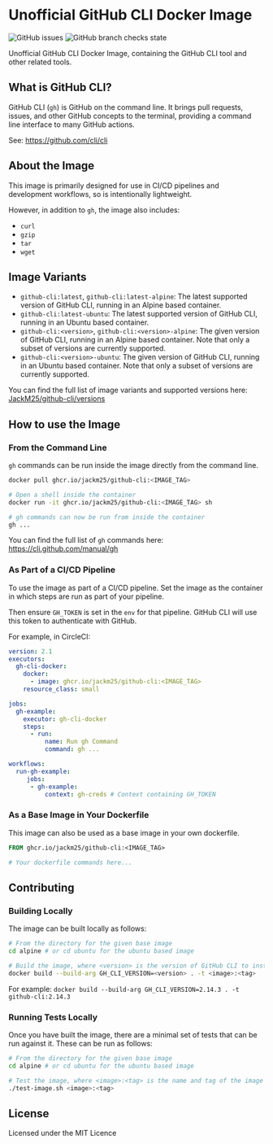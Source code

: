 # Unofficial GitHub CLI Docker Image

![GitHub issues](https://img.shields.io/github/issues-raw/jackm25/docker-github-cli)
![GitHub branch checks state](https://img.shields.io/github/checks-status/Jackm25/docker-github-cli/main)

Unofficial GitHub CLI Docker Image, containing the GitHub CLI tool and other related tools.

## What is GitHub CLI?

GitHub CLI (`gh`) is GitHub on the command line. It brings pull requests, issues, and other GitHub concepts to the terminal, providing a command line interface to many GitHub actions.

See: https://github.com/cli/cli

## About the Image
This image is primarily designed for use in CI/CD pipelines and development workflows, so is intentionally lightweight.

However, in addition to `gh`, the image also includes:
*  `curl`
*  `gzip`
*  `tar`
*  `wget`

## Image Variants

* `github-cli:latest`, `github-cli:latest-alpine`: The latest supported version of GitHub CLI, running in an Alpine based container.
* `github-cli:latest-ubuntu`: The latest supported version of GitHub CLI, running in an Ubuntu based container.
* `github-cli:<version>`, `github-cli:<version>-alpine`: The given version of GitHub CLI, running in an Alpine based container. Note that only a subset of versions are currently supported.
* `github-cli:<version>-ubuntu`: The given version of GitHub CLI, running in an Ubuntu based container. Note that only a subset of versions are currently supported.

You can find the full list of image variants and supported versions here: [JackM25/github-cli/versions](https://github.com/JackM25/docker-github-cli/pkgs/container/github-cli/versions)

## How to use the Image
### From the Command Line
`gh` commands can be run inside the image directly from the command line.

```bash
docker pull ghcr.io/jackm25/github-cli:<IMAGE_TAG>

# Open a shell inside the container
docker run -it ghcr.io/jackm25/github-cli:<IMAGE_TAG> sh

# gh commands can now be run from inside the container
gh ...
```

You can find the full list of `gh` commands here: https://cli.github.com/manual/gh 

### As Part of a CI/CD Pipeline
To use the image as part of a CI/CD pipeline. Set the image as the container in which steps are run as part of your pipeline.

Then ensure `GH_TOKEN` is set in the `env` for that pipeline. GitHub CLI will use this token to authenticate with GitHub.

For example, in CircleCI:
```yaml
version: 2.1
executors:
  gh-cli-docker:
    docker:
      - image: ghcr.io/jackm25/github-cli:<IMAGE_TAG>
    resource_class: small

jobs:
  gh-example:
    executor: gh-cli-docker
    steps:
      - run:
          name: Run gh Command
          command: gh ...

workflows:
  run-gh-example:
     jobs:
      - gh-example:
          context: gh-creds # Context containing GH_TOKEN
```

### As a Base Image in Your Dockerfile
This image can also be used as a base image in your own dockerfile.

```dockerfile
FROM ghcr.io/jackm25/github-cli:<IMAGE_TAG>

# Your dockerfile commands here...
```

## Contributing
### Building Locally
The image can be built locally as follows:
```bash
# From the directory for the given base image
cd alpine # or cd ubuntu for the ubuntu based image

# Build the image, where <version> is the version of GitHub CLI to install
docker build --build-arg GH_CLI_VERSION=<version> . -t <image>:<tag>
```
For example: `docker build --build-arg GH_CLI_VERSION=2.14.3 . -t github-cli:2.14.3`

### Running Tests Locally
Once you have built the image, there are a minimal set of tests that can be run against it. These can be run as follows:
```bash
# From the directory for the given base image
cd alpine # or cd ubuntu for the ubuntu based image

# Test the image, where <image>:<tag> is the name and tag of the image to test
./test-image.sh <image>:<tag>
```

## License
Licensed under the MIT Licence